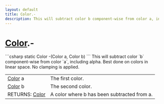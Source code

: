 ```yaml
---
layout: default
title: Color.-
description: This will subtract color b component-wise from color a, including alpha. Best done on colors in linear space. No clamping is applied.
---
```

# [Color]({{site.url}}/Pages/StereoKit/Color.html).-

<div class='signature' markdown='1'>
```csharp
static Color -(Color a, Color b)
```
This will subtract color `b` component-wise from color
`a`, including alpha. Best done on colors in linear space. No
clamping is applied.
</div>

|  |  |
|--|--|
|[Color]({{site.url}}/Pages/StereoKit/Color.html) a|The first color.|
|[Color]({{site.url}}/Pages/StereoKit/Color.html) b|The second color.|
|RETURNS: [Color]({{site.url}}/Pages/StereoKit/Color.html)|A color where b has been subtracted from a.|




